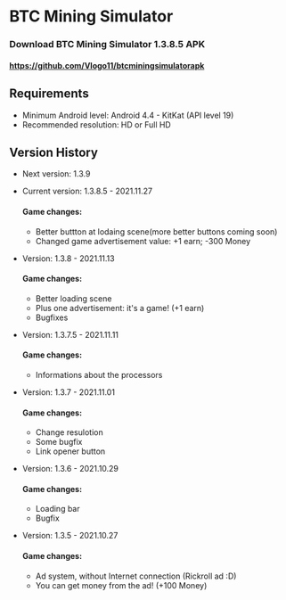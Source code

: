 # BTC Mining Simulator
### Download BTC Mining Simulator 1.3.8.5 APK
#### https://github.com/Vlogo11/btcminingsimulatorapk

## Requirements
- Minimum Android level: Android 4.4 - KitKat (API level 19)
- Recommended resolution: HD or Full HD

## Version History
- Next version: 1.3.9

- Current version: 1.3.8.5 - 2021.11.27
  #### Game changes:
    - Better buttton at lodaing scene(more better buttons coming soon)
    - Changed game advertisement value: +1 earn; -300 Money

- Version: 1.3.8 - 2021.11.13
  #### Game changes:
    - Better loading scene
    - Plus one advertisement: it's a game! (+1 earn)
    - Bugfixes

- Version: 1.3.7.5 - 2021.11.11
  #### Game changes:
    - Informations about the processors

- Version: 1.3.7 - 2021.11.01
  #### Game changes:
    - Change resulotion
    - Some bugfix
    - Link opener button

- Version: 1.3.6 - 2021.10.29
  #### Game changes:
    - Loading bar
    - Bugfix

- Version: 1.3.5 - 2021.10.27
  #### Game changes:
    - Ad system, without Internet connection (Rickroll ad :D)
    - You can get money from the ad! (+100 Money)
